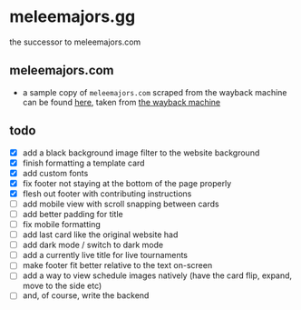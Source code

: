 # meleemajors.gg
the successor to meleemajors.com

## meleemajors.com

- a sample copy of `meleemajors.com` scraped from the wayback machine can be found [here](https://github.com/jtof-dev/meleemajors.gg/tree/meleemajors.com), taken from [the wayback machine](https://web.archive.org/web/20221202045414/https://www.meleemajors.com/)

## todo

- [x] add a black background image filter to the website background
- [x] finish formatting a template card
- [x] add custom fonts
- [x] fix footer not staying at the bottom of the page properly
- [x] flesh out footer with contributing instructions
- [ ] add mobile view with scroll snapping between cards
- [ ] add better padding for title
- [ ] fix mobile formatting
- [ ] add last card like the original website had
- [ ] add dark mode / switch to dark mode
- [ ] add a currently live title for live tournaments
- [ ] make footer fit better relative to the text on-screen
- [ ] add a way to view schedule images natively (have the card flip, expand,
  move to the side etc)
- [ ] and, of course, write the backend